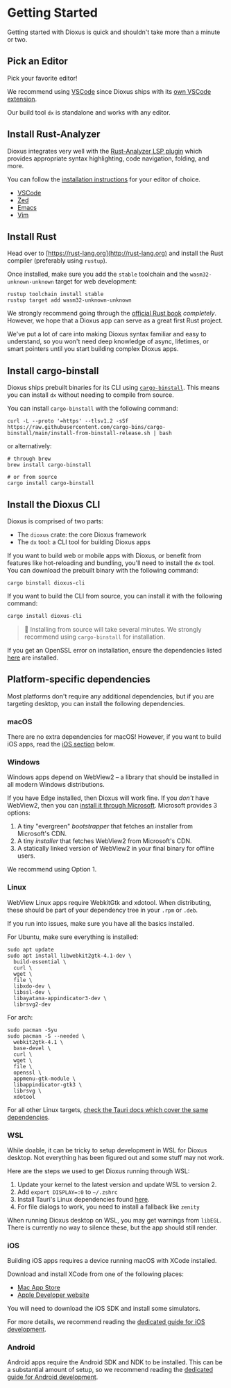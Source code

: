 # Getting Started

Getting started with Dioxus is quick and shouldn't take more than a minute or two.

## Pick an Editor

Pick your favorite editor!

We recommend using [VSCode](https://code.visualstudio.com) since Dioxus ships with its [own VSCode extension](https://marketplace.visualstudio.com/items?itemName=DioxusLabs.dioxus).

Our build tool `dx` is standalone and works with any editor.

## Install Rust-Analyzer

Dioxus integrates very well with the [Rust-Analyzer LSP plugin](https://rust-analyzer.github.io) which provides appropriate syntax highlighting, code navigation, folding, and more.

You can follow the [installation instructions](https://rust-analyzer.github.io/manual.html#installation) for your editor of choice.

- [VSCode](https://rust-analyzer.github.io/manual.html#vs-code)
- [Zed](https://rust-analyzer.github.io/manual.html#zed)
- [Emacs](https://rust-analyzer.github.io/manual.html#emacs)
- [Vim](https://rust-analyzer.github.io/manual.html#vimneovim)

## Install Rust

Head over to [https://rust-lang.org](http://rust-lang.org) and install the Rust compiler (preferably using `rustup`).

Once installed, make sure you add the `stable` toolchain and the `wasm32-unknown-unknown` target for web development:

```shell
rustup toolchain install stable
rustup target add wasm32-unknown-unknown
```

We strongly recommend going through the [official Rust book](https://doc.rust-lang.org/book/ch01-00-getting-started.html) _completely_. However, we hope that a Dioxus app can serve as a great first Rust project.

We've put a lot of care into making Dioxus syntax familiar and easy to understand, so you won't need deep knowledge of async, lifetimes, or smart pointers until you start building complex Dioxus apps.

## Install cargo-binstall

Dioxus ships prebuilt binaries for its CLI using [`cargo-binstall`](https://github.com/cargo-bins/cargo-binstall?tab=readme-ov-file#installation). This means you can install `dx` without needing to compile from source.

You can install `cargo-binstall` with the following command:

```shell
curl -L --proto '=https' --tlsv1.2 -sSf https://raw.githubusercontent.com/cargo-bins/cargo-binstall/main/install-from-binstall-release.sh | bash
```

or alternatively:

```shell
# through brew
brew install cargo-binstall

# or from source
cargo install cargo-binstall
```

## Install the Dioxus CLI

Dioxus is comprised of two parts:

- The `dioxus` crate: the core Dioxus framework
- The `dx` tool: a CLI tool for building Dioxus apps

If you want to build web or mobile apps with Dioxus, or benefit from features like hot-reloading and bundling, you'll need to install the `dx` tool. You can download the prebuilt binary with the following command:

```
cargo binstall dioxus-cli
```

If you want to build the CLI from source, you can install it with the following command:

```rust
cargo install dioxus-cli
```

> 📣 Installing from source will take several minutes. We strongly recommend using `cargo-binstall` for installation.

If you get an OpenSSL error on installation, ensure the dependencies listed [here](https://docs.rs/openssl/latest/openssl/#automatic) are installed.

## Platform-specific dependencies

Most platforms don't require any additional dependencies, but if you are targeting desktop, you can install the following dependencies.

### macOS

There are no extra dependencies for macOS! However, if you want to build iOS apps, read the [iOS section](#ios) below.

### Windows

Windows apps depend on WebView2 – a library that should be installed in all modern Windows distributions.

If you have Edge installed, then Dioxus will work fine. If you _don't_ have WebView2, then you can [install it through Microsoft](https://developer.microsoft.com/en-us/microsoft-edge/webview2/). Microsoft provides 3 options:

1. A tiny "evergreen" _bootstrapper_ that fetches an installer from Microsoft's CDN.
2. A tiny _installer_ that fetches WebView2 from Microsoft's CDN.
3. A statically linked version of WebView2 in your final binary for offline users.

We recommend using Option 1.

### Linux

WebView Linux apps require WebkitGtk and xdotool. When distributing, these should be part of your dependency tree in your `.rpm` or `.deb`.

If you run into issues, make sure you have all the basics installed.

For Ubuntu, make sure everything is installed:

```shell
sudo apt update
sudo apt install libwebkit2gtk-4.1-dev \
  build-essential \
  curl \
  wget \
  file \
  libxdo-dev \
  libssl-dev \
  libayatana-appindicator3-dev \
  librsvg2-dev
```

For arch:
```shell
sudo pacman -Syu
sudo pacman -S --needed \
  webkit2gtk-4.1 \
  base-devel \
  curl \
  wget \
  file \
  openssl \
  appmenu-gtk-module \
  libappindicator-gtk3 \
  librsvg \
  xdotool
```

For all other Linux targets, [check the Tauri docs which cover the same dependencies](https://tauri.app/start/prerequisites/#linux).

### WSL

While doable, it can be tricky to setup development in WSL for Dioxus desktop. Not everything has been figured out and some stuff may not work.

Here are the steps we used to get Dioxus running through WSL:

1. Update your kernel to the latest version and update WSL to version 2.
2. Add `export DISPLAY=:0` to `~/.zshrc`
3. Install Tauri's Linux dependencies found [here](https://beta.tauri.app/start/prerequisites/).
4. For file dialogs to work, you need to install a fallback like `zenity`

When running Dioxus desktop on WSL, you may get warnings from `libEGL`. There is currently no way to silence these, but the app should still render.

### iOS

Building iOS apps requires a device running macOS with XCode installed.

Download and install XCode from one of the following places:
- [Mac App Store](https://apps.apple.com/gb/app/xcode/id497799835?mt=12)
- [Apple Developer website](https://developer.apple.com/xcode/resources/)

You will need to download the iOS SDK and install some simulators.

For more details, we recommend reading the [dedicated guide for iOS development](../guides/mobile/index.md).

### Android

Android apps require the Android SDK and NDK to be installed. This can be a substantial amount of setup, so we recommend reading the [dedicated guide for Android development](../guides/mobile/index.md).
